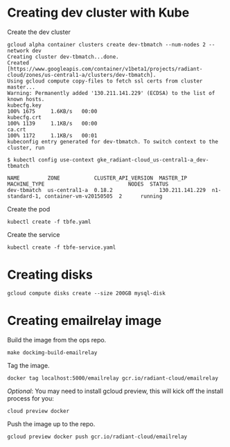 # Creating dev cluster with Kube

Create the dev cluster
```
gcloud alpha container clusters create dev-tbmatch --num-nodes 2 --network dev
Creating cluster dev-tbmatch...done.
Created [https://www.googleapis.com/container/v1beta1/projects/radiant-cloud/zones/us-central1-a/clusters/dev-tbmatch].
Using gcloud compute copy-files to fetch ssl certs from cluster master...
Warning: Permanently added '130.211.141.229' (ECDSA) to the list of known hosts.
kubecfg.key                                                                                                                  100% 1675     1.6KB/s   00:00    
kubecfg.crt                                                                                                                  100% 1139     1.1KB/s   00:00    
ca.crt                                                                                                                       100% 1172     1.1KB/s   00:01    
kubeconfig entry generated for dev-tbmatch. To switch context to the cluster, run

$ kubectl config use-context gke_radiant-cloud_us-central1-a_dev-tbmatch

NAME         ZONE           CLUSTER_API_VERSION  MASTER_IP        MACHINE_TYPE                           NODES  STATUS
dev-tbmatch  us-central1-a  0.18.2               130.211.141.229  n1-standard-1, container-vm-v20150505  2      running
```

Create the pod
```
kubectl create -f tbfe.yaml
```

Create the service
```
kubectl create -f tbfe-service.yaml
```

# Creating disks

```
gcloud compute disks create --size 200GB mysql-disk
```

# Creating emailrelay image

Build the image from the ops repo.
```
make dockimg-build-emailrelay
```

Tag the image.
```
docker tag localhost:5000/emailrelay gcr.io/radiant-cloud/emailrelay
```

*Optional*: You may need to install gcloud preview, this will kick off the install process for you:
```
cloud preview docker
```

Push the image up to the repo.
```
gcloud preview docker push gcr.io/radiant-cloud/emailrelay
```
